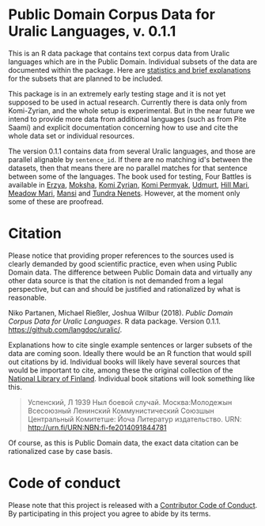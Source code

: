 # Public Domain Corpus Data for Uralic Languages, v. 0.1.1

This is an R data package that contains text corpus data from Uralic languages which are in the Public Domain. Individual subsets of the data are documented within the package. Here are [statistics and brief explanations](https://github.com/langdoc/uralic/blob/master/STATISTICS.md) for the subsets that are planned to be included. 

This package is in an extremely early testing stage and it is not yet supposed to be used in actual research. Currently there is data only from Komi-Zyrian, and the whole setup is experimental. But in the near future we intend to provide more data from additional languages (such as from Pite Saami) and explicit documentation concerning how to use and cite the whole data set or individual resources.

The version 0.1.1 contains data from several Uralic languages, and those are parallel alignable by `sentence_id`. If there are no matching id's between the datasets, then that means there are no parallel matches for that sentence between some of the languages. The book used for testing, Four Battles is available in [Erzya](http://urn.fi/URN:NBN:fi-fe2014082633380), [Moksha](http://urn.fi/URN:NBN:fi-fe2014090944573), [Komi Zyrian](http://urn.fi/URN:NBN:fi-fe2014102045428), [Komi Permyak](http://urn.fi/URN:NBN:fi-fe2014101045137), [Udmurt](http://urn.fi/URN:NBN:fi-fe2014092444879), [Hill Mari](http://urn.fi/URN:NBN:fi-fe2014100345029), [Meadow Mari](http://urn.fi/URN:NBN:fi-fe2014091844781), [Mansi](http://urn.fi/URN:NBN:fi-fe2014090133491) and [Tundra Nenets](http://urn.fi/URN:NBN:fi-fe2014061829330). However, at the moment only some of these are proofread.

# Citation

Please notice that providing proper references to the sources used is clearly demanded by good scientific practice, even when using Public Domain data. The difference between Public Domain data and virtually any other data source is that the citation is not demanded from a legal perspective, but can and should be justified and rationalized by what is reasonable.

Niko Partanen, Michael Rießler, Joshua Wilbur (2018). *Public Domain Corpus Data for Uralic Languages.* R data package. Version 0.1.1. https://github.com/langdoc/uralic/.

Explanations how to cite single example sentences or larger subsets of the data are coming soon. Ideally there would be an R function that would spill out citations by id. Individual books will likely have several sources that would be important to cite, among these the original collection of the [National Library of Finland](https://fennougrica.kansalliskirjasto.fi/). Individual book sitations will look something like this.

> Успенский, Л 1939 Ныл боевой случай. Москва:Молодежын Всесоюзный Ленинский Коммунистический Союзшын Центральный Комитетше: Йоча Литератур издательство. URN: http://urn.fi/URN:NBN:fi-fe2014091844781

Of course, as this is Public Domain data, the exact data citation can be rationalized case by case basis.

# Code of conduct

Please note that this project is released with a [Contributor Code of Conduct](CONDUCT.md). By participating in this project you agree to abide by its terms.
